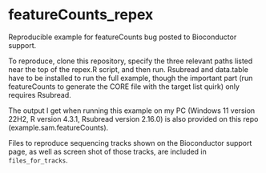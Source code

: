 # featureCounts_repex
Reproducible example for featureCounts bug posted to Bioconductor support.

To reproduce, clone this repository, specify the three relevant paths listed near the top of the repex.R script, and then run. Rsubread and data.table have to be installed to run the full example, though the important part (run featureCounts to generate the CORE file with the target list quirk) only requires Rsubread.

The output I get when running this example on my PC (Windows 11 version 22H2, R version 4.3.1, Rsubread version 2.16.0) is also provided on this repo (example.sam.featureCounts).

Files to reproduce sequencing tracks shown on the Bioconductor support page, as well as screen shot of those tracks, are included in `files_for_tracks`.
